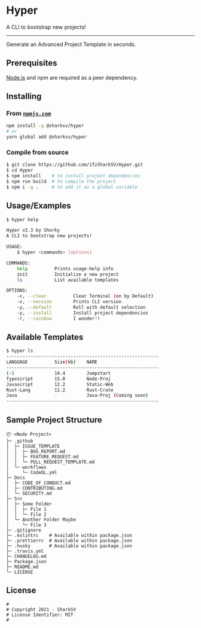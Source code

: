 # Hyper

A CLI to bootstrap new projects!

---

Generate an Advanced Project Template in seconds.

## Prerequisites

[Node.js](https://nodejs.org/en/) and npm are required as a peer dependency.

## Installing

### From [`npmjs.com`](https://npmjs.com/package/@sharksv/hyper)

```bash
npm install -g @sharksv/hyper
# or
yarn global add @sharksv/hyper
```

### Compile from source

```bash
$ git clone https://github.com/iTzSharkSV/Hyper.git
$ cd Hyper
$ npm install    # to install project dependencies
$ npm run build  # to compile the project
$ npm i -g .     # to add it as a global variable
```

## Usage/Examples

```bash
$ hyper help

Hyper v2.3 by Shorky
A CLI to bootstrap new projects!

USAGE:
    $ hyper <commands> [options]

COMMANDS:
    help          Prints usage-help info
    init          Initialize a new project
    ls            List available templates

OPTIONS:
    -c, --clear          Clear Terminal (on by Default)
    -v, --version        Prints CLI version
    -y, --default        Roll with default selection
    -y, --install        Install project dependencies
    -r, --rainbow        I wonder?!
```

## Available Templates

```bash
$ hyper ls
---------------------------------------------------------
LANGUAGE          Size(kb)    NAME
---------------------------------------------------------
(-)               14.4        Jumpstart
Typescript        15.0        Node-Proj
Javascript        12.2        Static-Web
Rust-Lang         11.2        Rust-Crate
Java              -           Java-Proj (Coming soon)
---------------------------------------------------------
```

## Sample Project Structure

```Txt
📦 <Node Project>
├─ .github
│  ├─ ISSUE_TEMPLATE
│  │  ├─ BUG_REPORT.md
│  │  ├─ FEATURE_REQUEST.md
│  │  └─ PULL_REQUEST_TEMPLATE.md
│  └─ workflows
│     └─ CodeQL.yml
├─ Docs
│  ├─ CODE_OF_CONDUCT.md
│  ├─ CONTRIBUTING.md
│  └─ SECURITY.md
├─ Src
│  ├─ Some Folder
│  │  ├─ File 1
│  │  └─ File 2
│  └─ Another Folder Maybe
│     └─ File 3
├─ .gitignore
├─ .eslintrc    # Available within package.json
├─ .prettierrc  # Available within package.json
├─ .husky       # Available within package.json
├─ .travis.yml
├─ CHANGELOG.md
├─ Package.json
├─ README.md
└─ LICENSE
```

## License

```text
#
# Copyright 2021 - SharkSV
# License Identifier: MIT
#
```
